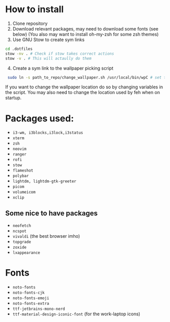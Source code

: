 # How to install

1. Clone repository
2. Download relevant packages, may need to download some fonts (see below)
    (You also may want to install oh-my-zsh for some zsh themes)
3. Use GNU Stow to create sym links

```bash
cd .dotfiles
stow -nv . # Check if stow takes correct actions
stow -v . # This will actaully do them
```

4. Create a sym link to the wallpaper picking script

```bash
 sudo ln -s path_to_repo/change_wallpaper.sh /usr/local/bin/wpC # set the command to be wpC you can change this if you want
```
If you want to change the wallpaper location do so by changing variables in the script.
You may also need to change the location used by feh when on startup.

# Packages used:
- `i3-wm, i3blocks,i3lock,i3status`
- `xterm`
- `zsh`
- `neovim`
- `ranger`
- `rofi`
- `stow`
- `flameshot`
- `polybar`
- `lightdm, lightdm-gtk-greeter`
- `picom`
- `volumeicom`
- `xclip`

## Some nice to have packages
- `neofetch`
- `ncspot`
- `vivaldi` (the best browser imho)
- `topgrade`
- `zoxide`
- `lxappearance`


# Fonts
- `noto-fonts`
- `noto-fonts-cjk`
- `noto-fonts-emoji`
- `noto-fonts-extra`
- `ttf-jetbrains-mono-nerd`
- `ttf-material-design-iconic-font` (for the work-laptop icons)
